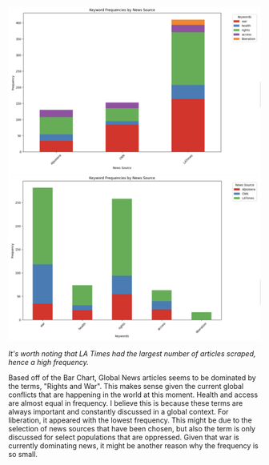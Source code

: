 ![alt text](Keywords_News2.png)
![alt text](Keyword_News.png)

*It's worth noting that LA Times had the largest number of articles scraped, hence a high frequency.*

Based off of the Bar Chart, Global News articles seems to be dominated by the terms, "Rights and War". This makes sense given the current global conflicts that are happening in the world at this moment. Health and access are almost equal in frequency. I believe this is because these terms are always important and constantly discussed in a global context. For liberation, it appeared with the lowest frequency. This might be due to the selection of news sources that have been chosen, but also the term is only discussed for select populations that are oppressed. Given that war is currently dominating news, it might be another reason why the frequency is so small.